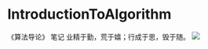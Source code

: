 # IntroductionToAlgorithm
《算法导论》 笔记
业精于勤，荒于嬉；行成于思，毁于随。
<img src="http://www.shufa.com/cache/UD2014/150878/Picture/2015011080764257.jpg"/> 
